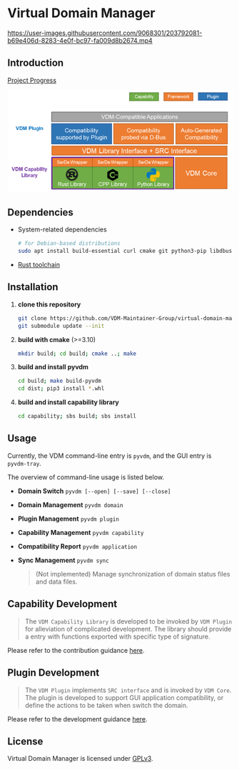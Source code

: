 # Virtual Domain Manager



https://user-images.githubusercontent.com/9068301/203792081-b69e406d-8283-4e0f-bc97-fa009d8b2674.mp4



## Introduction

[Project Progress](https://github.com/VDM-Maintainer-Group/virtual-domain-manager/issues/3)

<p align="center">
  <img src="./previews/structure.png" width="650px" />
</p>

## Dependencies

- System-related dependencies
  ```bash
  # for Debian-based distributions
  sudo apt install build-essential curl cmake git python3-pip libdbus-1-dev libglib2.0-dev
  ```

- [Rust toolchain](https://www.rust-lang.org/tools/install)

## Installation

1. **clone this repository**

   ```bash
   git clone https://github.com/VDM-Maintainer-Group/virtual-domain-manager.git --depth=1
   git submodule update --init
   ```

2. **build with cmake** (>=3.10)

   ```bash
   mkdir build; cd build; cmake ..; make
   ```

3. **build and install pyvdm**

   ```bash
   cd build; make build-pyvdm
   cd dist; pip3 install *.whl
   ```

4. **build and install capability library**

    ```bash
    cd capability; sbs build; sbs install
    ```

## Usage

Currently, the VDM command-line entry is `pyvdm`, and the GUI entry is `pyvdm-tray`.

The overview of command-line usage is listed below.

- **Domain Switch** `pyvdm [--open] [--save] [--close]`

- **Domain Management** `pyvdm domain`

- **Plugin Management** `pyvdm plugin`

- **Capability Management** `pyvdm capability`

- **Compatibility Report** `pyvdm application`

- **Sync Management** `pyvdm sync`
  > (Not implemented) Manage synchronization of domain status files and data files.

## Capability Development

> The `VDM Capability Library` is developed to be invoked by `VDM Plugin` for alleviation of complicated development.
> The library should provide a entry with functions exported with specific type of signature.

Please refer to the contribution guidance [here](https://github.com/VDM-Maintainer-Group/vdm-capability-library/blob/main/CONTRIBUTING.md).

## Plugin Development

> The `VDM Plugin` implements `SRC interface` and is invoked by `VDM Core`.
> The plugin is developed to support GUI application compatibility, or define the actions to be taken when switch the domain.

Please refer to the development guidance [here](https://github.com/VDM-Maintainer-Group/vdm-plugin-template/blob/master/CONTRIBUTING.md).


## License

Virtual Domain Manager is licensed under [GPLv3](LICENSE).
